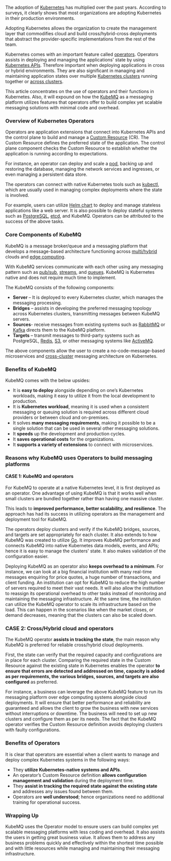 ﻿The adoption of [Kubernetes](https://kubernetes.io/) has multiplied over the past years. According to surveys, it clearly shows that most organizations are adopting Kubernetes in their production environments.

Adopting Kubernetes allows the organization to create the management layer that commodifies cloud and build cross/hybrid-cross deployments that abstract the provider-specific implementations from the rest of the team.

Kubernetes comes with an important feature called [operators](https://kubernetes.io/docs/concepts/extend-kubernetes/operator). Operators assists in deploying and managing the applications' state by using [Kubernetes APIs](https://kubernetes.io/docs/concepts/overview/kubernetes-api/). Therefore important when deploying applications in cross or hybrid environments. They are also significant in managing and maintaining application states over multiple [Kubernetes clusters](https://www.vmware.com/topics/glossary/content/kubernetes-cluster) running together or [across clusters](https://cloud.google.com/architecture/heterogeneous-deployment-patterns-with-kubernetes).

This article concentrates on the use of operators and their functions in Kubernetes. Also, it will expound on how the [KubeMQ](https://kubemq.io/) as a messaging platform utilizes features that operators offer to build complex yet scalable messaging solutions with minimal code and overhead.

### Overview of Kubernetes Operators
Operators are application extensions that connect into Kubernetes APIs and the control plane to build and manage a [Custom Resource](https://kubernetes.io/docs/concepts/extend-kubernetes/api-extension/custom-resources/) (CR). The Custom Resource defines the preferred state of the application. The control plane component checks the Custom Resource to establish whether the application is running according to expectations.

For instance, an operator can deploy and scale a [pod](https://kubernetes.io/docs/concepts/workloads/pods/), backing up and restoring the database, managing the network services and ingresses, or even managing a persistent data store.

The operators can connect with native Kubernetes tools such as [kubectl](https://kubernetes.io/docs/tasks/tools/), which are usually used in managing complex deployments where the state is involved.

For example, users can utilize [Helm chart](https://helm.sh/) to deploy and manage stateless applications like a web server. It is also possible to deploy stateful systems such as [PostgreSQL](https://www.postgresql.org/), [etcd](https://kubernetes.io/docs/tasks/administer-cluster/configure-upgrade-etcd/), and KubeMQ.
Operators can be attributed to the success of the above tasks.

### Core Components of KubeMQ
KubeMQ is a message broker/queue and a messaging platform that develops a message-based architecture functioning across [multi/hybrid](https://www.cloudflare.com/learning/cloud/multicloud-vs-hybrid-cloud/) clouds and [edge computing](https://www.networkworld.com/article/3224893/what-is-edge-computing-and-how-it-s-changing-the-network.html).

With KubeMQ services communicate with each other using any messaging pattern such as [pub/sub](https://cloud.google.com/pubsub/docs/overview), [streams](https://docs.cloudera.com/csp/2.0.1/howto-smm.html), and [queues](https://aws.amazon.com/message-queue/). KubeMQ is Kubernetes native and does not require much time to implement.

The KubeMQ consists of the following components:
- **Server** – It is deployed to every Kubernetes cluster, which manages the messaging processing.
- **Bridges** – assists in developing the preferred messaging topology across Kubernetes clusters, transmitting messages between KubeMQ servers.
- **Sources**- receive messages from existing systems such as [RabbitMQ](https://www.rabbitmq.com/) or [Kafka](https://kafka.apache.org/) directs them to the KubeMQ platform.
- **Targets** – transmit messages to third-party systems such as PostgreSQL, [Redis](https://redis.io/), [S3](https://aws.amazon.com/s3/), or other messaging systems like [ActiveMQ](https://activemq.apache.org/).

The above components allow the user to create a no-code-message-based microservices and [cross-cluster](https://www.improbable.io/blog/introducing-kedge-a-fresh-approach-to-cross-cluster-communication) messaging architecture on Kubernetes.

### Benefits of KubeMQ
KubeMQ comes with the below upsides:
- It is **easy to deploy** alongside depending on one’s Kubernetes workloads, making it easy to utilize it from the local development to production.
- It is **Kubernetes workload**, meaning it is used when a consistent messaging or queuing solution is required across different cloud providers or between cloud and on-premises.
- It solves **many messaging requirements**, making it possible to be a single solution that can be used in several other messaging solutions.
- It **speeds** up the development and production cycles.
- It **saves operational costs** for the organizations.
- It **supports a variety of extensions** to connect with microservices.

### Reasons why KubeMQ uses Operators to build messaging platforms
#### CASE 1: KubeMQ and operators
For KubeMQ to operate at a native Kubernetes level, it is first deployed as an operator. One advantage of using KubeMQ is that it works well when small clusters are bundled together rather than having one massive cluster.

This leads to **improved performance, better scalability, and resilience**. The approach has had its success in utilizing operators as the management and deployment tool for KubeMQ.

The operators deploy clusters and verify if the KubeMQ bridges, sources, and targets are set appropriately for each cluster. It also extends to how KubeMQ was created to utilize [Go](https://github.com/kubemq-io/kubemq-go/blob/master/README.md). It improves KubeMQ performance and connects KubeMQ into native Kubernetes data models, events, and APIs; hence it is easy to manage the clusters' state. It also makes validation of the configuration easier.

Deploying KubeMQ as an operator also **keeps overhead to a minimum**.
For instance, we can look at a big financial institution with many real-time messages enquiring for price quotes, a huge number of transactions, and client funding. An institution can opt for KubeMQ to reduce the high number of servers required to meet their vast needs. It will also allow the institution to reassign its operational overhead to other tasks instead of monitoring and maintaining the messaging infrastructure. At the same time, the institution can utilize the KubeMQ operator to scale its infrastructure based on the load. This can happen in the scenarios like when the market closes, or demand decreases, meaning that the clusters can also be scaled down.

### CASE 2: Cross/Hybrid cloud and operators
The KubeMQ operator **assists in tracking the state**, the main reason why KubeMQ is preferred for reliable cross/hybrid cloud deployments.

First, the state can verify that the required capacity and configurations are in place for each cluster. Comparing the required state in the Custom Resource against the existing state in Kubernetes enables the operator **to ensure that errors are detected and addressed on time, capacity is added as per requirements, the various bridges, sources, and targets are also configured** as preferred.

For instance, a business can leverage the above KubeMQ feature to run its messaging platform over edge computing systems alongside cloud deployments. It will ensure that better performance and reliability are guaranteed and allows the client to grow the business with new services without interruptions or downtime. The business will need to set up new clusters and configure them as per its needs. The fact that the KubeMQ operator verifies the Custom Resource definition avoids deploying clusters with faulty configurations.

### Benefits of Operators
It is clear that operators are essential when a client wants to manage and deploy complex Kubernetes systems in the following ways:

- They **utilize Kubernetes-native systems and APIs**.
- An operator’s Custom Resource definition **allows configuration management and validation** during the deployment time.
- They **assist in tracking the required state against the existing state** and addresses any issues found between them.
- Operators are **well understood**; hence organizations need no additional training for operational success.

### Wrapping Up
KubeMQ uses the Operator model to ensure users can build complex yet scalable messaging platforms with less coding and overhead. It also assists the users in getting great business value. It allows them to address any business problems quickly and effectively within the shortest time possible and with little resources while managing and maintaining their messaging infrastructure.
